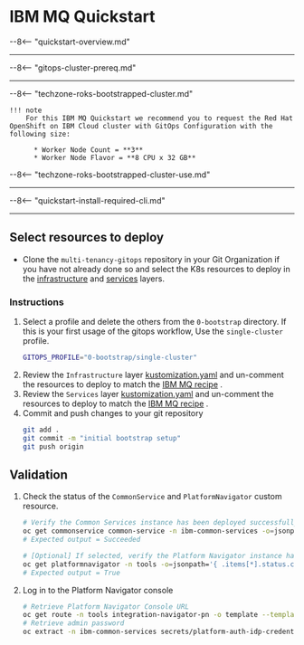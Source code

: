 # IBM MQ Quickstart

<!--- cSpell:ignore qube cntk autoplay allowfullscreen -->

--8<-- "quickstart-overview.md"

---

--8<-- "gitops-cluster-prereq.md"

---

--8<-- "techzone-roks-bootstrapped-cluster.md"

    !!! note
        For this IBM MQ Quickstart we recommend you to request the Red Hat OpenShift on IBM Cloud cluster with GitOps Configuration with the following size:

          * Worker Node Count = **3**
          * Worker Node Flavor = **8 CPU x 32 GB**

--8<-- "techzone-roks-bootstrapped-cluster-use.md"

---

--8<-- "quickstart-install-required-cli.md"

---

## Select resources to deploy

- Clone the `multi-tenancy-gitops` repository in your Git Organization if you have not already done so and select the K8s resources to deploy in the [infrastructure](https://github.com/cloud-native-toolkit/multi-tenancy-gitops/blob/master/0-bootstrap/single-cluster/1-infra/kustomization.yaml) and [services](https://github.com/cloud-native-toolkit/multi-tenancy-gitops/blob/master/0-bootstrap/single-cluster/2-services/kustomization.yaml) layers.

### Instructions
1. Select a profile and delete the others from the `0-bootstrap` directory.  If this is your first usage of the gitops workflow, Use the `single-cluster` profile.
    ```bash
    GITOPS_PROFILE="0-bootstrap/single-cluster"
    ```
2. Review the `Infrastructure` layer [kustomization.yaml](https://github.com/cloud-native-toolkit/multi-tenancy-gitops/blob/master/0-bootstrap/single-cluster/1-infra/kustomization.yaml) and un-comment the resources to deploy to match the [IBM MQ recipe](https://github.com/cloud-native-toolkit/multi-tenancy-gitops/blob/master/doc/mq-recipe.md) .
3. Review the `Services` layer [kustomization.yaml](https://github.com/cloud-native-toolkit/multi-tenancy-gitops/blob/master/0-bootstrap/single-cluster/2-services/kustomization.yaml) and un-comment the resources to deploy to match the [IBM MQ recipe](https://github.com/cloud-native-toolkit/multi-tenancy-gitops/blob/master/doc/mq-recipe.md) .
4. Commit and push changes to your git repository
    ```bash
    git add .
    git commit -m "initial bootstrap setup"
    git push origin
    ```

## Validation
1.  Check the status of the `CommonService` and `PlatformNavigator` custom resource.
    ```bash
    # Verify the Common Services instance has been deployed successfully
    oc get commonservice common-service -n ibm-common-services -o=jsonpath='{.status.phase}'
    # Expected output = Succeeded

    # [Optional] If selected, verify the Platform Navigator instance has been deployed successfully
    oc get platformnavigator -n tools -o=jsonpath='{ .items[*].status.conditions[].status }'
    # Expected output = True
    ```
1.  Log in to the Platform Navigator console
    ```bash
    # Retrieve Platform Navigator Console URL
    oc get route -n tools integration-navigator-pn -o template --template='https://{{.spec.host}}'
    # Retrieve admin password
    oc extract -n ibm-common-services secrets/platform-auth-idp-credentials --keys=admin_username,admin_password --to=-
    ```
